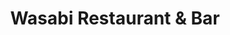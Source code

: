 ---
layout: place
title: Wasabi Restaurant & Bar
permalink: /illinois/downers-grove/wasabi-restaurant-bar.html
stateAbbr: IL
stateName: Illinois
cityName: Downers Grove
seo:
  type: restaurant
  links: https://www.wasabidownersgrove.com/?utm_source=google&utm_medium=website
place_id: ChIJ8RW5CWNPDogRKM7XtTpyM9c
photos:
  - name: >-
      places/ChIJ8RW5CWNPDogRKM7XtTpyM9c/photos/AeeoHcJv1M1fQd1NEr-6rAwjGSy0ztKC3JgaLNGZ0NE6NRdavV5k2os-t5nk16GDtGIousneADNWOUGu9-isN2YCsplxg_KUEMhzyHGw-axqcb7GDMTxHupOZ9A1JdpC4ALmFqRbaJzXvqOemlnCeOdrk77puEk6BK1UwUhzzYsMdaYiSGRm68JI05WxDGDs3zsOCWBy4WPnxjFfiZ3tWVJohpRQWi3Ds1DxU0WhAkNjP02pF2AFAROKOd8FJMUKyzdj1UizguNkD9jPBbDylN55Gpujz6W7yMae7FyYQW7o7Arw3A
    widthPx: 4530
    heightPx: 2520
    authorAttributions:
      - displayName: Wasabi Restaurant & Bar
        uri: https://maps.google.com/maps/contrib/102658424855014509655
        photoUri: >-
          https://lh3.googleusercontent.com/a-/ALV-UjWPkiNYUvLrxTT4-EWwLBd17OZg4QV3h4vGuGOcMJSQrpgt_1B_=s100-p-k-no-mo
    flagContentUri: >-
      https://www.google.com/local/imagery/report/?cb_client=maps_api_places.places_api&image_key=!1e10!2sAF1QipMzw5Jn_4wO21RXgwLifiY0ctV5Aeyr9QhtqSc1&hl=en-US
    googleMapsUri: >-
      https://www.google.com/maps/place//data=!3m4!1e2!3m2!1sAF1QipMzw5Jn_4wO21RXgwLifiY0ctV5Aeyr9QhtqSc1!2e10!4m2!3m1!1s0x880e4f6309b915f1:0xd733723ab5d7ce28
  - name: >-
      places/ChIJ8RW5CWNPDogRKM7XtTpyM9c/photos/AeeoHcI4eCTTRnS1IrkJd3yOhEzF2Ih0ve8oc5obqMeg0VLCPbCSWY08GcbpmRt_0xAwpDW0bmhQvK3LGp8jQwtLzavPc9GJ7sCaRbb-q9APYFqdyr2antf1Opw87lpehfyQ0dr2h3a23HChroR_7SZ0FPkltS7gFXYJynvb74bYpUqwbNDq_KALWv5dCuYQvlrgPnH7vB0eACJQ7oEFYusl68crAYy5Twv42ycGqfS6gOQqOWucI3kHjQoUVz9Do0I9lFZsK1-fUiHlhgfRRlj3mJKqKB6m-OVFyItX1Hmp12m-cQ
    widthPx: 1270
    heightPx: 961
    authorAttributions:
      - displayName: Wasabi Restaurant & Bar
        uri: https://maps.google.com/maps/contrib/102658424855014509655
        photoUri: >-
          https://lh3.googleusercontent.com/a-/ALV-UjWPkiNYUvLrxTT4-EWwLBd17OZg4QV3h4vGuGOcMJSQrpgt_1B_=s100-p-k-no-mo
    flagContentUri: >-
      https://www.google.com/local/imagery/report/?cb_client=maps_api_places.places_api&image_key=!1e10!2sAF1QipNZGTX-wYCLumrL__aftgexgbeUOeZVl2wdK_y0&hl=en-US
    googleMapsUri: >-
      https://www.google.com/maps/place//data=!3m4!1e2!3m2!1sAF1QipNZGTX-wYCLumrL__aftgexgbeUOeZVl2wdK_y0!2e10!4m2!3m1!1s0x880e4f6309b915f1:0xd733723ab5d7ce28
  - name: >-
      places/ChIJ8RW5CWNPDogRKM7XtTpyM9c/photos/AeeoHcIyXLoFYAlSUSyYtb5cwlWvfJGaEXh90cpi4MltJEONSMqKAMWJwLI2fBH8fnTD45rBD8P9NIGNyLS70QsvvVqP6RQJQzlA4ALE7csY_eTwnHiKwkYrayRcdZe4AYK1Vm3hm_s2klgSNs0IWhpuljHXsIdy3S-jhfnKwEjkPGHn7Urp2wecN59Kt6WMQaMWh0SVjTT9IjqJArir4JQjSoZzP8MM72E7fKFeZ6YcNBipCq_PUBmQtfGdTt5bti6Z6D5i3J1RLO0AuakazKvbWP5T-3QplnKVZCQHwU8TEaTyVTvFTdntr5ea3c8ovwBUvHgwWXVJs5DtYFgv_CxINwYvM4RsEaLM89xZ27uRjgMOm8xkrQjE1Q-9AwPCx2OF6trJ8s0Byb76CDW81mXWhpX0GNwA03MtMzDxAaF9aIw55Q
    widthPx: 2560
    heightPx: 1920
    authorAttributions:
      - displayName: Angela Schroeder
        uri: https://maps.google.com/maps/contrib/101733299311163614961
        photoUri: >-
          https://lh3.googleusercontent.com/a-/ALV-UjX_zatZNhD8OWnwd0MUhVeQ8gLY3mK_l9Ey55G0iHGDKYe2E64=s100-p-k-no-mo
    flagContentUri: >-
      https://www.google.com/local/imagery/report/?cb_client=maps_api_places.places_api&image_key=!1e10!2sCIHM0ogKEICAgMCI2LSNHg&hl=en-US
    googleMapsUri: >-
      https://www.google.com/maps/place//data=!3m4!1e2!3m2!1sCIHM0ogKEICAgMCI2LSNHg!2e10!4m2!3m1!1s0x880e4f6309b915f1:0xd733723ab5d7ce28
  - name: >-
      places/ChIJ8RW5CWNPDogRKM7XtTpyM9c/photos/AeeoHcL0T2I7P2eBgC2t5KlUbOXKyHhNUWtuJvC0t5DeCqqF4AISKGUnQdJCBKjPIAN66x44vo6YjVAZzSUMSiBqnGg7PqDjnaIKzFMQqzexxlp3beCJuoxOqfBkb9XQLqveyJmzgLdGFajFGfWO9OeKQQyvC3-pdhdUZdtuWoboUES9jzeEH8i_6s2dDTWMQz82TCHLMEMTrbArS7c-8m0VU2oOXLdy1fGCwzn2ErB1Q4UHOxNKGCVhc-lA0RcVdEEp98B6UUEyqX1fLfQU5Y116RY5gTkxYq7d1EE3iYPhciSWoQ
    widthPx: 2000
    heightPx: 1333
    authorAttributions:
      - displayName: Wasabi Restaurant & Bar
        uri: https://maps.google.com/maps/contrib/102658424855014509655
        photoUri: >-
          https://lh3.googleusercontent.com/a-/ALV-UjWPkiNYUvLrxTT4-EWwLBd17OZg4QV3h4vGuGOcMJSQrpgt_1B_=s100-p-k-no-mo
    flagContentUri: >-
      https://www.google.com/local/imagery/report/?cb_client=maps_api_places.places_api&image_key=!1e10!2sAF1QipO7zVCGbg8VPk_YwkT24CVfnWF13wZV0bs3Rt2g&hl=en-US
    googleMapsUri: >-
      https://www.google.com/maps/place//data=!3m4!1e2!3m2!1sAF1QipO7zVCGbg8VPk_YwkT24CVfnWF13wZV0bs3Rt2g!2e10!4m2!3m1!1s0x880e4f6309b915f1:0xd733723ab5d7ce28
  - name: >-
      places/ChIJ8RW5CWNPDogRKM7XtTpyM9c/photos/AeeoHcIjGK9y7YFqdGe6nZd9JAfS_ZUl8RmS8783YCAxJ1yn-xkBGCRGlRCGESUVvGB98f-TXyEBMeT_PAYFcfCgv4AP0jkpVNAesJ1f1dqTf0Nxhw1jVJJ1NwCh_vX_GfW6u5zfI86FZY2bQ8QMkL26waKV8obpeYrAAXFjdHd6zGsQfuLSu-iHYGBzUdWsIB51pcNrDo4UE-KsEfec4_v9uZLZVtLhSkhytKKuLwbVABVSGkY4oRZ26BUCWBkzzW-7O4idmwfv4r7nPlGR_UNv35THdhPZFc-7sfP_--dgR22zUKj5sDTikf6EY2RP3tURtOh44DyAae04Hl8zMl3z2aZQRWfdBFZAXgn8s6kwf1sPwouDpvadejfkk8xarHsvtPHBhU-F3krrLSc653GAW51eW-YoCjtQK3JAc0byP0IHJOI
    widthPx: 3000
    heightPx: 3000
    authorAttributions:
      - displayName: Gaagle Plas
        uri: https://maps.google.com/maps/contrib/101244699473171564506
        photoUri: >-
          https://lh3.googleusercontent.com/a/ACg8ocI0UyimNvU1P7ODVjhbnBg9ezywn3_j6hOGSJz9G3RLKZN9Bg=s100-p-k-no-mo
    flagContentUri: >-
      https://www.google.com/local/imagery/report/?cb_client=maps_api_places.places_api&image_key=!1e10!2sCIHM0ogKEICAgMCIr-qShAE&hl=en-US
    googleMapsUri: >-
      https://www.google.com/maps/place//data=!3m4!1e2!3m2!1sCIHM0ogKEICAgMCIr-qShAE!2e10!4m2!3m1!1s0x880e4f6309b915f1:0xd733723ab5d7ce28
  - name: >-
      places/ChIJ8RW5CWNPDogRKM7XtTpyM9c/photos/AeeoHcJjFxNe3YMl8FL3KCC1PtNh_7rF_FYPONXjlaR7LIwtYamFkGuvVcCLuE4g_APqEIEb3V9X5H_B12xfBn9tFHL6mRktTOur7Hf214iksI7Px-218mXx-TBSSuWS26oyHOuQENLWG9hl1kGdrr7Ui5oafZEOCz0B-9tNdlH8GHsmWnRfeuufcR4cOFYFVfJHKEJkcKW5KA-QVMOZBwBTGSIOOJ8nf9_V3J0qqI2ETB_KbVdBsuYQM5rqJHvULVaiTwLB0v4sKol2gc4BWyt9R5iyFc6BzUJPfSleCVP-u6N-HQ
    widthPx: 900
    heightPx: 600
    authorAttributions:
      - displayName: Wasabi Restaurant & Bar
        uri: https://maps.google.com/maps/contrib/102658424855014509655
        photoUri: >-
          https://lh3.googleusercontent.com/a-/ALV-UjWPkiNYUvLrxTT4-EWwLBd17OZg4QV3h4vGuGOcMJSQrpgt_1B_=s100-p-k-no-mo
    flagContentUri: >-
      https://www.google.com/local/imagery/report/?cb_client=maps_api_places.places_api&image_key=!1e10!2sAF1QipP-0IJPd4BCyC8ib1tQXye__EXK9av8Ox7oNyQS&hl=en-US
    googleMapsUri: >-
      https://www.google.com/maps/place//data=!3m4!1e2!3m2!1sAF1QipP-0IJPd4BCyC8ib1tQXye__EXK9av8Ox7oNyQS!2e10!4m2!3m1!1s0x880e4f6309b915f1:0xd733723ab5d7ce28
  - name: >-
      places/ChIJ8RW5CWNPDogRKM7XtTpyM9c/photos/AeeoHcKgoJ2agRL2IdLJu87IdzAsZWFJqFGbfjYCa-ueydVCd7OZG8o_zMcsVHSOMRJqL65gJKuBAQkuO8UcBJrMXkglf_khIJYm5M7ichyHcYoaBv3WbkL7ZkYLY9A9VWIAXi1WUcceUuN1cgEhRe49PYS3y8UPP1cg1ee7NfopR9DevttRkTHr4qGec3jvNNSyenbQM2muMFFsZoUjU6uFhYfOblq-5X-E_QDRQRxfsRjpT5PyCdeigX8aa7Jv9b-NlJrBeBwMrMuEgLU8FRcXuS4W2h1WjmEwU7qmXpwJ5Cs6ULKC0LsEOwNSVH-x--3Yqgqo5giy3n7vvgcuxi2tjf0ecBFCzXLX8H2JCtF36SlGT_CY-hgXdpumpAe0sNWw4KG_2k2eJTy3rwfMjyEUMFUSwJLYdph95mYoEuKyPk2xgS-N
    widthPx: 4032
    heightPx: 3024
    authorAttributions:
      - displayName: Abhijeet Ahluwalia
        uri: https://maps.google.com/maps/contrib/105802967290337853939
        photoUri: >-
          https://lh3.googleusercontent.com/a-/ALV-UjU6e0zH1pCqy28Dik9idBkOJk4i21GDF_a_i6WDWAa_lqZgeLxe5Q=s100-p-k-no-mo
    flagContentUri: >-
      https://www.google.com/local/imagery/report/?cb_client=maps_api_places.places_api&image_key=!1e10!2sCIHM0ogKEICAgICTo4ucrwE&hl=en-US
    googleMapsUri: >-
      https://www.google.com/maps/place//data=!3m4!1e2!3m2!1sCIHM0ogKEICAgICTo4ucrwE!2e10!4m2!3m1!1s0x880e4f6309b915f1:0xd733723ab5d7ce28
  - name: >-
      places/ChIJ8RW5CWNPDogRKM7XtTpyM9c/photos/AeeoHcJV6bD-a70Ak3_mR56-BuY0gopR_G11UKXalznczQkdAihknNvB-p1ir5au40As-gFSFMl2HcZMgSaj6ASGSxjC0HjsUJjjcC3N_InevFEgPs7XHP2TSKRgjLeqJwGsNaL74utuztyKiWjgtapGmc7lZ1RpFM-hQEIGSE4uvRbXDkfZWf4MwOhWitys3fUDbWRuoY78xTvuOiflmD7JtJbIdNqIQzjnZDtSXC1GjfSt8R57x7qnv8h7YFzShGmHxQSsaMjaxZOD_AsB5pDOI8jlIVZnyI27wy7OFWwmxUOh__w1vt9edvYatWI23Zr_LfHc4_6d0WvN2IQvH1AiObhwXicQXYrzeWUYKv1CfoWiUQL9GRLPiSC-AUO8ugIUSHzD97xhydWQ8lolt4bbrnXCw4y3kBNyD1c1B5WHg7lRm0sQ
    widthPx: 1263
    heightPx: 993
    authorAttributions:
      - displayName: Tess Vlaeva, CFP, CPA
        uri: https://maps.google.com/maps/contrib/105443429106928594939
        photoUri: >-
          https://lh3.googleusercontent.com/a-/ALV-UjVfQNlPhF5fHQG7GDEd4FKsjE54o3-sn0dvAw5jwx_4aSw4jTk=s100-p-k-no-mo
    flagContentUri: >-
      https://www.google.com/local/imagery/report/?cb_client=maps_api_places.places_api&image_key=!1e10!2sCIHM0ogKEICAgIDThPbiuAE&hl=en-US
    googleMapsUri: >-
      https://www.google.com/maps/place//data=!3m4!1e2!3m2!1sCIHM0ogKEICAgIDThPbiuAE!2e10!4m2!3m1!1s0x880e4f6309b915f1:0xd733723ab5d7ce28
  - name: >-
      places/ChIJ8RW5CWNPDogRKM7XtTpyM9c/photos/AeeoHcJaG7EORJTLwZJToLy0eVHVPAoN_t1PkJ0ST1fHbbYr70UxCRAyEhNFrVW8zfhoyVkQ_4VC_uI2BdwyPt7tneMqXr8v-1Uc0TY_UmeDwq4T1labOfuSbxxpZoIPCTD0ImjHjcLb8tPjMG2IgStgsApQDVeKvQ5VkMkA4N6e3V-2nOWy0gyMMGoSE4DVPMCpJAiyrs8GKF4IeltggRYGG2Ycvf94WUAMst0IaFeHp-gNGBDOEXN5GiflwCM43WUK7fHiDCRWMPtnFfsu9xnG0Bfcw9_B6qohFiJbAdtXTZiUt-ogygW1ICUZTHRhpd3YJFLv40p_keiF-L7xR2GxjUBLg94t2lWwcfbLKdAgyTn5Vd_uhl-UWagHQldpkEIPk5H7eCyyzGZTpTjp5cuoOwiXVv40CmEN3ds8QWwbXwTXfPnA
    widthPx: 4080
    heightPx: 3072
    authorAttributions:
      - displayName: Rhonda
        uri: https://maps.google.com/maps/contrib/105017854719114945982
        photoUri: >-
          https://lh3.googleusercontent.com/a-/ALV-UjXWLxP7u_xBQuab4Sti0I60Q9xXoIkmoSGjQuzb8HU01hKJzpWvOg=s100-p-k-no-mo
    flagContentUri: >-
      https://www.google.com/local/imagery/report/?cb_client=maps_api_places.places_api&image_key=!1e10!2sCIHM0ogKEICAgIDZvMS9mQE&hl=en-US
    googleMapsUri: >-
      https://www.google.com/maps/place//data=!3m4!1e2!3m2!1sCIHM0ogKEICAgIDZvMS9mQE!2e10!4m2!3m1!1s0x880e4f6309b915f1:0xd733723ab5d7ce28
  - name: >-
      places/ChIJ8RW5CWNPDogRKM7XtTpyM9c/photos/AeeoHcJO3aOByOR2W0aKT6GUcUH3x3d0NXk99ThP_O2uocz4DTkmr6-i8gV5MXySaHlCM69Xg_UWOWn5DBpZpENXdK5WnNvk94e65vAAyhzU5rxYx7i4y1btn-22-3RhLu_hTaUUX2DyVIaCGKpUSkInEp59azo3UT3h5gBobBjtY7RpnB0Om6D1bnB3IAKdhcpkb8Jrktj3GvSBicUZhJuor-3VRgbHtsOBZVV2kZr3fjanHKHYxWqnochb_wOmoTJ9Pi50wf3a4q8COvKLDBRS_1CqrcgKjk1nL9fVOCtBZrnj7wL_E27QqeGll_G-Lx1KA-Q9TKxylVSrMOidKmAt9FNs-2NMPJxYFxo6GUNJk6oCr29YaJJvufow_ybATOeKa93wRAsm-EqmCbqjmOQB952Wb_x8MleFwh3tiRvGI9y2vd48
    widthPx: 3024
    heightPx: 4032
    authorAttributions:
      - displayName: Djasur Chef Dadaev
        uri: https://maps.google.com/maps/contrib/117891890912887621828
        photoUri: >-
          https://lh3.googleusercontent.com/a/ACg8ocJF4cOl24E8MSMR9tD8Zdp9lgp-IdAAcpI5IIPkj3lqG2P3xw=s100-p-k-no-mo
    flagContentUri: >-
      https://www.google.com/local/imagery/report/?cb_client=maps_api_places.places_api&image_key=!1e10!2sCIHM0ogKEICAgMDAzqDwiQE&hl=en-US
    googleMapsUri: >-
      https://www.google.com/maps/place//data=!3m4!1e2!3m2!1sCIHM0ogKEICAgMDAzqDwiQE!2e10!4m2!3m1!1s0x880e4f6309b915f1:0xd733723ab5d7ce28
address: 5130 Main St, Downers Grove, IL 60515, USA
street: 5130 Main St
city: Downers Grove
state: IL
zip: '60515'
country: USA
neighborhood: null
latitude: '41.793998'
longitude: '-88.010639'
accessibility_options:
  wheelchairAccessibleParking: true
  wheelchairAccessibleEntrance: true
  wheelchairAccessibleRestroom: true
  wheelchairAccessibleSeating: true
business_status: OPERATIONAL
name: Wasabi Restaurant & Bar
google_maps_links:
  directionsUri: >-
    https://www.google.com/maps/dir//''/data=!4m7!4m6!1m1!4e2!1m2!1m1!1s0x880e4f6309b915f1:0xd733723ab5d7ce28!3e0
  placeUri: https://maps.google.com/?cid=15506863538451238440
  writeAReviewUri: >-
    https://www.google.com/maps/place//data=!4m3!3m2!1s0x880e4f6309b915f1:0xd733723ab5d7ce28!12e1
  reviewsUri: >-
    https://www.google.com/maps/place//data=!4m4!3m3!1s0x880e4f6309b915f1:0xd733723ab5d7ce28!9m1!1b1
  photosUri: >-
    https://www.google.com/maps/place//data=!4m3!3m2!1s0x880e4f6309b915f1:0xd733723ab5d7ce28!10e5
primary_type: Sushi Restaurant
opening_hours:
  regular: null
  current: null
secondary_opening_hours:
  regular:
    weekdayDescriptions: null
    type: null
  current:
    weekdayDescriptions: null
    type: null
phone: (630) 395-9959
price_level: PRICE_LEVEL_MODERATE
price_range: null
rating: '4.5'
rating_count: 0
website: https://www.wasabidownersgrove.com/?utm_source=google&utm_medium=website
description: >-
  Discover Wasabi Restaurant & Bar in Downers Grove, IL$$$Nestled in the heart
  of Downers Grove, IL, Wasabi Restaurant & Bar offers a delightful blend of
  Pan-Asian flavors, featuring fresh sushi and other comforting dishes in a
  welcoming atmosphere. This spot stands out with its cozy seating, lively bar
  area, and occasional live music that adds a fun vibe to your dining
  experience. Patrons can savor a variety of sushi options, including creative
  rolls and hearty ramen, all prepared with quality ingredients that highlight
  authentic tastes. The restaurant also caters to diverse preferences with
  accessible features and a menu that includes vegetarian choices, making it a
  go-to for those seeking top-rated sushi near convenient locations. Whether
  you're stopping by for a casual meal or an evening out, the combination of
  flavorful cuisine and relaxed ambiance ensures a memorable visit.
generative_summary: >-
  Discover Wasabi Restaurant & Bar in Downers Grove, IL$$$Nestled in the heart
  of Downers Grove, IL, Wasabi Restaurant & Bar offers a delightful blend of
  Pan-Asian flavors, featuring fresh sushi and other comforting dishes in a
  welcoming atmosphere. This spot stands out with its cozy seating, lively bar
  area, and occasional live music that adds a fun vibe to your dining
  experience. Patrons can savor a variety of sushi options, including creative
  rolls and hearty ramen, all prepared with quality ingredients that highlight
  authentic tastes. The restaurant also caters to diverse preferences with
  accessible features and a menu that includes vegetarian choices, making it a
  go-to for those seeking top-rated sushi near convenient locations. Whether
  you're stopping by for a casual meal or an evening out, the combination of
  flavorful cuisine and relaxed ambiance ensures a memorable visit.
generative_disclosure: Summarized by AI using the Grok-3-Mini model.
reviews:
  - name: >-
      places/ChIJ8RW5CWNPDogRKM7XtTpyM9c/reviews/ChZDSUhNMG9nS0VJQ0FnTUNJci1xU2VBEAE
    relativePublishTimeDescription: a week ago
    rating: 3
    text:
      text: >-
        Located in downtown Downers Grove, this restaurant is a decent stop off
        Main Street.  We went later in the day for dinner.


        I had the Korean beef stone bowl (pictured), wife had the short rib
        stone bowl and our 10yr old had the teriyaki steak children's meal.  For
        drinks, my son had the Japanese drink with that marble thing you need to
        pop down into the bottle.  Myself and my wife had green tea which they
        heat water and bring the tea bags out for you to determine how strong
        you want your tea..


        I thought my meal was good, it had great flavoring.  The rice on the
        bottom of the bowl will cook and be crispy and a lot of heat (not spicy
        but actually temperature) will be on the bottom and center.  There will
        be a lot of oil on the bottom of the bowl as well.  My wife said my
        choice tasted better than hers and she mentioned hers was too salty.  My
        son liked his meal although they neglected to add the white rice that
        was supposed to come with it (he didn't care so we didn't bother).  My
        wife also wanted a second cup of hot water and was going to reuse her
        tea bag (she doesn't need it strong) but that hot water never made it
        out.


        All said and done, it's probably closer to 3.5 stars overall and could
        easily be 4 if more attention to detail was made.  Meal was just over
        $54 so add a tip and for the three of us it's not terrible.


        For parking, we used the lot for the library but there is street parking
        as well.
      languageCode: en
    originalText:
      text: >-
        Located in downtown Downers Grove, this restaurant is a decent stop off
        Main Street.  We went later in the day for dinner.


        I had the Korean beef stone bowl (pictured), wife had the short rib
        stone bowl and our 10yr old had the teriyaki steak children's meal.  For
        drinks, my son had the Japanese drink with that marble thing you need to
        pop down into the bottle.  Myself and my wife had green tea which they
        heat water and bring the tea bags out for you to determine how strong
        you want your tea..


        I thought my meal was good, it had great flavoring.  The rice on the
        bottom of the bowl will cook and be crispy and a lot of heat (not spicy
        but actually temperature) will be on the bottom and center.  There will
        be a lot of oil on the bottom of the bowl as well.  My wife said my
        choice tasted better than hers and she mentioned hers was too salty.  My
        son liked his meal although they neglected to add the white rice that
        was supposed to come with it (he didn't care so we didn't bother).  My
        wife also wanted a second cup of hot water and was going to reuse her
        tea bag (she doesn't need it strong) but that hot water never made it
        out.


        All said and done, it's probably closer to 3.5 stars overall and could
        easily be 4 if more attention to detail was made.  Meal was just over
        $54 so add a tip and for the three of us it's not terrible.


        For parking, we used the lot for the library but there is street parking
        as well.
      languageCode: en
    authorAttribution:
      displayName: Gaagle Plas
      uri: https://www.google.com/maps/contrib/101244699473171564506/reviews
      photoUri: >-
        https://lh3.googleusercontent.com/a/ACg8ocI0UyimNvU1P7ODVjhbnBg9ezywn3_j6hOGSJz9G3RLKZN9Bg=s128-c0x00000000-cc-rp-mo-ba5
    publishTime: '2025-04-05T15:48:32.807159Z'
    flagContentUri: >-
      https://www.google.com/local/review/rap/report?postId=ChZDSUhNMG9nS0VJQ0FnTUNJci1xU2VBEAE&d=17924085&t=1
    googleMapsUri: >-
      https://www.google.com/maps/reviews/data=!4m6!14m5!1m4!2m3!1sChZDSUhNMG9nS0VJQ0FnTUNJci1xU2VBEAE!2m1!1s0x880e4f6309b915f1:0xd733723ab5d7ce28
  - name: >-
      places/ChIJ8RW5CWNPDogRKM7XtTpyM9c/reviews/ChdDSUhNMG9nS0VJQ0FnTURneXA3NXpnRRAB
    relativePublishTimeDescription: a month ago
    rating: 5
    text:
      text: >-
        I had a wonderful time at Wasabi.


        The staff are quick and attentive, the atmosphere is relaxed, and the
        food is great.


        This was probably my 9th time going here give or take and I have never
        had a poor experience. When I go with my parents we always get the sushi
        boat and when I go with my girlfriend for date night, I get sesame
        chicken(as seen in the pic, I had a bite or two) or the panang curry.
        You honestly can not go wrong with your choices.


        My only wish is that there were more seating as it's usually busy but I
        can tell they do their best to seat everyone as quickly as they can. To
        me, it's good sign. It shows that the place is ran/staffed well and that
        it's worth the money.


        10/10
      languageCode: en
    originalText:
      text: >-
        I had a wonderful time at Wasabi.


        The staff are quick and attentive, the atmosphere is relaxed, and the
        food is great.


        This was probably my 9th time going here give or take and I have never
        had a poor experience. When I go with my parents we always get the sushi
        boat and when I go with my girlfriend for date night, I get sesame
        chicken(as seen in the pic, I had a bite or two) or the panang curry.
        You honestly can not go wrong with your choices.


        My only wish is that there were more seating as it's usually busy but I
        can tell they do their best to seat everyone as quickly as they can. To
        me, it's good sign. It shows that the place is ran/staffed well and that
        it's worth the money.


        10/10
      languageCode: en
    authorAttribution:
      displayName: Andrew Desanti
      uri: https://www.google.com/maps/contrib/112349830343272326046/reviews
      photoUri: >-
        https://lh3.googleusercontent.com/a-/ALV-UjXrFIdIucwCkiagF1WO9XnQM8bT5BpZIf-jDDqYP12xfF6s7nAu=s128-c0x00000000-cc-rp-mo-ba2
    publishTime: '2025-02-24T01:24:09.033337Z'
    flagContentUri: >-
      https://www.google.com/local/review/rap/report?postId=ChdDSUhNMG9nS0VJQ0FnTURneXA3NXpnRRAB&d=17924085&t=1
    googleMapsUri: >-
      https://www.google.com/maps/reviews/data=!4m6!14m5!1m4!2m3!1sChdDSUhNMG9nS0VJQ0FnTURneXA3NXpnRRAB!2m1!1s0x880e4f6309b915f1:0xd733723ab5d7ce28
  - name: >-
      places/ChIJ8RW5CWNPDogRKM7XtTpyM9c/reviews/ChdDSUhNMG9nS0VJQ0FnTUNJMkxTTnJnRRAB
    relativePublishTimeDescription: 2 weeks ago
    rating: 5
    text:
      text: >-
        The freshest, most delicious sushi by far. Our server was phenomenal!
        Great ambiance.
      languageCode: en
    originalText:
      text: >-
        The freshest, most delicious sushi by far. Our server was phenomenal!
        Great ambiance.
      languageCode: en
    authorAttribution:
      displayName: Angela Schroeder
      uri: https://www.google.com/maps/contrib/101733299311163614961/reviews
      photoUri: >-
        https://lh3.googleusercontent.com/a-/ALV-UjX_zatZNhD8OWnwd0MUhVeQ8gLY3mK_l9Ey55G0iHGDKYe2E64=s128-c0x00000000-cc-rp-mo
    publishTime: '2025-03-30T02:07:49.903173Z'
    flagContentUri: >-
      https://www.google.com/local/review/rap/report?postId=ChdDSUhNMG9nS0VJQ0FnTUNJMkxTTnJnRRAB&d=17924085&t=1
    googleMapsUri: >-
      https://www.google.com/maps/reviews/data=!4m6!14m5!1m4!2m3!1sChdDSUhNMG9nS0VJQ0FnTUNJMkxTTnJnRRAB!2m1!1s0x880e4f6309b915f1:0xd733723ab5d7ce28
  - name: >-
      places/ChIJ8RW5CWNPDogRKM7XtTpyM9c/reviews/ChdDSUhNMG9nS0VJQ0FnSUNYdTlMRl9nRRAB
    relativePublishTimeDescription: 5 months ago
    rating: 5
    text:
      text: >-
        I was looking for somewhere to eat late on a Sunday with my husband and
        we ended up at Wasabi and loved it! The restaurant looks plain on the
        outside but the inside is really cute. The service was great and the
        food was delicious. I got a vegan bento box and there was so much food I
        had to bring some home. My husband loved his steak hibachi.


        The worst thing is that I’m from out of town and won’t get to come back
        soon! Bonus points for delicious vegan options!
      languageCode: en
    originalText:
      text: >-
        I was looking for somewhere to eat late on a Sunday with my husband and
        we ended up at Wasabi and loved it! The restaurant looks plain on the
        outside but the inside is really cute. The service was great and the
        food was delicious. I got a vegan bento box and there was so much food I
        had to bring some home. My husband loved his steak hibachi.


        The worst thing is that I’m from out of town and won’t get to come back
        soon! Bonus points for delicious vegan options!
      languageCode: en
    authorAttribution:
      displayName: Joan Coles
      uri: https://www.google.com/maps/contrib/107209472826786887520/reviews
      photoUri: >-
        https://lh3.googleusercontent.com/a/ACg8ocK5L2K_yU4bunehr2Vi5es8DdhGm7oQOV-WsrOP_dejMZTpWA=s128-c0x00000000-cc-rp-mo
    publishTime: '2024-10-21T00:03:11.183966Z'
    flagContentUri: >-
      https://www.google.com/local/review/rap/report?postId=ChdDSUhNMG9nS0VJQ0FnSUNYdTlMRl9nRRAB&d=17924085&t=1
    googleMapsUri: >-
      https://www.google.com/maps/reviews/data=!4m6!14m5!1m4!2m3!1sChdDSUhNMG9nS0VJQ0FnSUNYdTlMRl9nRRAB!2m1!1s0x880e4f6309b915f1:0xd733723ab5d7ce28
  - name: >-
      places/ChIJ8RW5CWNPDogRKM7XtTpyM9c/reviews/ChdDSUhNMG9nS0VJQ0FnSUR0ODZHRzRBRRAB
    relativePublishTimeDescription: a year ago
    rating: 4
    text:
      text: >-
        First time trying this place.  If I could give a 4.5 I would.  The
        parking seemed limited.  The staff were nice when I walked in, the food
        was already prepared and I arrived a little earlier than the expected
        preparation time which was nice.  In my opinion the music was playing a
        little too loudly, but to each their own.  The fish tasted fresh and the
        only thing I didn’t love was the sweet potato roll.  I’m not a fan of
        the sweet potato chunks in tempura, makes for a weird texture.  Other
        than that I would definitely recommend checking this place out.
      languageCode: en
    originalText:
      text: >-
        First time trying this place.  If I could give a 4.5 I would.  The
        parking seemed limited.  The staff were nice when I walked in, the food
        was already prepared and I arrived a little earlier than the expected
        preparation time which was nice.  In my opinion the music was playing a
        little too loudly, but to each their own.  The fish tasted fresh and the
        only thing I didn’t love was the sweet potato roll.  I’m not a fan of
        the sweet potato chunks in tempura, makes for a weird texture.  Other
        than that I would definitely recommend checking this place out.
      languageCode: en
    authorAttribution:
      displayName: Rachel Goat
      uri: https://www.google.com/maps/contrib/102620459189188732193/reviews
      photoUri: >-
        https://lh3.googleusercontent.com/a-/ALV-UjVCrSUO-GZ2Xc2gR-mSinLMe8lqSTeDYw63JzmHqaF_7iCG-6aC=s128-c0x00000000-cc-rp-mo-ba5
    publishTime: '2024-02-06T23:28:36.419587Z'
    flagContentUri: >-
      https://www.google.com/local/review/rap/report?postId=ChdDSUhNMG9nS0VJQ0FnSUR0ODZHRzRBRRAB&d=17924085&t=1
    googleMapsUri: >-
      https://www.google.com/maps/reviews/data=!4m6!14m5!1m4!2m3!1sChdDSUhNMG9nS0VJQ0FnSUR0ODZHRzRBRRAB!2m1!1s0x880e4f6309b915f1:0xd733723ab5d7ce28
review_summary: >-
  What Customers Are Buzzing About$$$Visitors to this sushi spot often rave
  about the fresh and flavorful dishes, with many highlighting the variety of
  options that keep things exciting and satisfying. Folks appreciate the
  attentive service and cozy setting, which make for a relaxed dining
  experience, though some note minor tweaks could improve consistency in
  preparation. Overall, the feedback leans positive, with diners enjoying the
  ample portions and tasty selections like sushi boats and vegan-friendly meals
  that cater to different tastes. It's clear that the lively atmosphere and
  solid food quality draw people back, even if a few mention occasional busy
  moments that affect timing. If you're on the hunt for reliable sushi
  restaurants nearby, this place seems to hit the mark with its welcoming vibe
  and honest value.
review_disclosure: Summarized by AI using the Grok-3-Mini model.
parking_options:
  freeParkingLot: true
  freeStreetParking: true
payment_options:
  acceptsCreditCards: true
  acceptsDebitCards: true
  acceptsCashOnly: false
  acceptsNfc: true
allow_dogs: null
curbside_pickup: true
delivery: true
dine_in: true
good_for_children: true
good_for_groups: true
good_for_sports: true
live_music: true
menu_for_children: true
outdoor_seating: true
reservable: true
restroom: true
serves_beer: true
serves_breakfast: null
serves_brunch: true
serves_cocktails: true
serves_coffee: null
serves_dinner: true
serves_dessert: true
serves_lunch: true
serves_vegetarian_food: true
serves_wine: true
takeout: true
update_category: pro
places_description: null

---